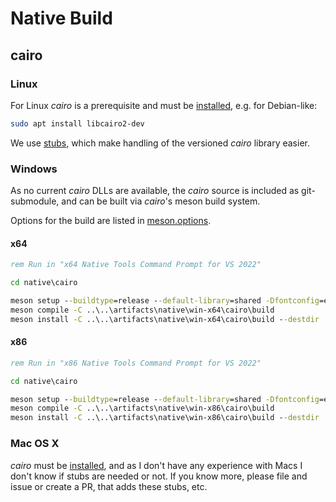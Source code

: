 # Native Build

## cairo

### Linux

For Linux _cairo_ is a prerequisite and must be [installed](https://www.cairographics.org/download/), e.g. for Debian-like:
```bash
sudo apt install libcairo2-dev
```

We use [stubs](./stubs/ReadMe.md), which make handling of the versioned _cairo_ library easier.

### Windows

As no current _cairo_ DLLs are available, the _cairo_ source is included as git-submodule, and can be built via _cairo_'s meson build system.

Options for the build are listed in [meson.options](https://gitlab.freedesktop.org/cairo/cairo/-/blob/master/meson.options?ref_type=heads).

#### x64

```cmd
rem Run in "x64 Native Tools Command Prompt for VS 2022"

cd native\cairo

meson setup --buildtype=release --default-library=shared -Dfontconfig=enabled -Dfreetype=enabled -Dtests=disabled ..\..\artifacts\native\win-x64\cairo\build .
meson compile -C ..\..\artifacts\native\win-x64\cairo\build
meson install -C ..\..\artifacts\native\win-x64\cairo\build --destdir ..\out
```

#### x86

```cmd
rem Run in "x86 Native Tools Command Prompt for VS 2022"

cd native\cairo

meson setup --buildtype=release --default-library=shared -Dfontconfig=enabled -Dfreetype=enabled -Dtests=disabled ..\..\artifacts\native\win-x86\cairo\build .
meson compile -C ..\..\artifacts\native\win-x86\cairo\build
meson install -C ..\..\artifacts\native\win-x86\cairo\build --destdir ..\out
```

### Mac OS X

_cairo_ must be [installed](https://www.cairographics.org/download/), and as I don't have any experience with Macs I don't know if stubs are needed or not.
If you know more, please file and issue or create a PR, that adds these stubs, etc.
